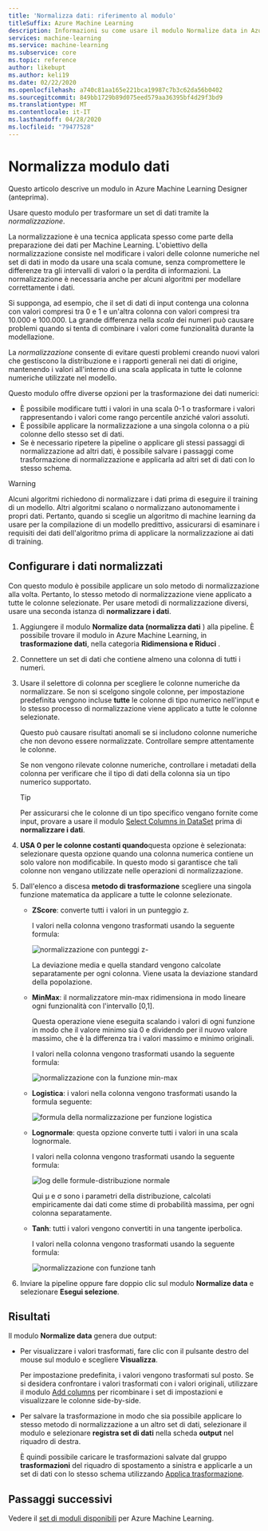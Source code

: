 ```yaml
---
title: 'Normalizza dati: riferimento al modulo'
titleSuffix: Azure Machine Learning
description: Informazioni su come usare il modulo Normalize data in Azure Machine Learning per trasformare un set di dati tramite la *normalizzazione*.
services: machine-learning
ms.service: machine-learning
ms.subservice: core
ms.topic: reference
author: likebupt
ms.author: keli19
ms.date: 02/22/2020
ms.openlocfilehash: a740c81aa165e221bca19987c7b3c62da56b0402
ms.sourcegitcommit: 849bb1729b89d075eed579aa36395bf4d29f3bd9
ms.translationtype: MT
ms.contentlocale: it-IT
ms.lasthandoff: 04/28/2020
ms.locfileid: "79477528"
---
```

# <a name="normalize-data-module"></a>Normalizza modulo dati

Questo articolo descrive un modulo in Azure Machine Learning Designer (anteprima).

Usare questo modulo per trasformare un set di dati tramite la *normalizzazione*.

La normalizzazione è una tecnica applicata spesso come parte della preparazione dei dati per Machine Learning. L'obiettivo della normalizzazione consiste nel modificare i valori delle colonne numeriche nel set di dati in modo da usare una scala comune, senza compromettere le differenze tra gli intervalli di valori o la perdita di informazioni. La normalizzazione è necessaria anche per alcuni algoritmi per modellare correttamente i dati.

Si supponga, ad esempio, che il set di dati di input contenga una colonna con valori compresi tra 0 e 1 e un'altra colonna con valori compresi tra 10.000 e 100.000. La grande differenza nella *scala* dei numeri può causare problemi quando si tenta di combinare i valori come funzionalità durante la modellazione.

La *normalizzazione* consente di evitare questi problemi creando nuovi valori che gestiscono la distribuzione e i rapporti generali nei dati di origine, mantenendo i valori all'interno di una scala applicata in tutte le colonne numeriche utilizzate nel modello.

Questo modulo offre diverse opzioni per la trasformazione dei dati numerici:

- È possibile modificare tutti i valori in una scala 0-1 o trasformare i valori rappresentando i valori come rango percentile anziché valori assoluti.
- È possibile applicare la normalizzazione a una singola colonna o a più colonne dello stesso set di dati.
- Se è necessario ripetere la pipeline o applicare gli stessi passaggi di normalizzazione ad altri dati, è possibile salvare i passaggi come trasformazione di normalizzazione e applicarla ad altri set di dati con lo stesso schema.

> [!WARNING]
> Alcuni algoritmi richiedono di normalizzare i dati prima di eseguire il training di un modello. Altri algoritmi scalano o normalizzano autonomamente i propri dati. Pertanto, quando si sceglie un algoritmo di machine learning da usare per la compilazione di un modello predittivo, assicurarsi di esaminare i requisiti dei dati dell'algoritmo prima di applicare la normalizzazione ai dati di training.

##  <a name="configure-normalize-data"></a>Configurare i dati normalizzati

Con questo modulo è possibile applicare un solo metodo di normalizzazione alla volta. Pertanto, lo stesso metodo di normalizzazione viene applicato a tutte le colonne selezionate. Per usare metodi di normalizzazione diversi, usare una seconda istanza di **normalizzare i dati**.

1. Aggiungere il modulo **Normalize data (normalizza dati** ) alla pipeline. È possibile trovare il modulo in Azure Machine Learning, in **trasformazione dati**, nella categoria **Ridimensiona e Riduci** .

2. Connettere un set di dati che contiene almeno una colonna di tutti i numeri.

3. Usare il selettore di colonna per scegliere le colonne numeriche da normalizzare. Se non si scelgono singole colonne, per impostazione predefinita vengono incluse **tutte** le colonne di tipo numerico nell'input e lo stesso processo di normalizzazione viene applicato a tutte le colonne selezionate. 

    Questo può causare risultati anomali se si includono colonne numeriche che non devono essere normalizzate. Controllare sempre attentamente le colonne.

    Se non vengono rilevate colonne numeriche, controllare i metadati della colonna per verificare che il tipo di dati della colonna sia un tipo numerico supportato.

    > [!TIP]
    > Per assicurarsi che le colonne di un tipo specifico vengano fornite come input, provare a usare il modulo [Select Columns in DataSet](./select-columns-in-dataset.md) prima di **normalizzare i dati**.

4. **USA 0 per le colonne costanti quando**questa opzione è selezionata: selezionare questa opzione quando una colonna numerica contiene un solo valore non modificabile. In questo modo si garantisce che tali colonne non vengano utilizzate nelle operazioni di normalizzazione.

5. Dall'elenco a discesa **metodo di trasformazione** scegliere una singola funzione matematica da applicare a tutte le colonne selezionate. 
  
    - **ZScore**: converte tutti i valori in un punteggio z.
    
      I valori nella colonna vengono trasformati usando la seguente formula:  
  
      ![normalizzazione con punteggi z&#45;](media/module/aml-normalization-z-score.png)
  
      La deviazione media e quella standard vengono calcolate separatamente per ogni colonna. Viene usata la deviazione standard della popolazione.
  
    - **MinMax**: il normalizzatore min-max ridimensiona in modo lineare ogni funzionalità con l'intervallo [0,1].
    
      Questa operazione viene eseguita scalando i valori di ogni funzione in modo che il valore minimo sia 0 e dividendo per il nuovo valore massimo, che è la differenza tra i valori massimo e minimo originali.
      
      I valori nella colonna vengono trasformati usando la seguente formula:  
  
      ![normalizzazione con la funzione min&#45;max](media/module/aml-normalization-minmax.png "AML_normalization-MinMax")  
  
    - **Logistica**: i valori nella colonna vengono trasformati usando la formula seguente:

      ![formula della normalizzazione per funzione logistica](media/module/aml-normalization-logistic.png "AML_normalization logistica")  
  
    - **Lognormale**: questa opzione converte tutti i valori in una scala lognormale.
  
      I valori nella colonna vengono trasformati usando la seguente formula:
  
      ![log delle formule&#45;distribuzione normale](media/module/aml-normalization-lognormal.png "AML_normalization-lognormale")
    
      Qui μ e σ sono i parametri della distribuzione, calcolati empiricamente dai dati come stime di probabilità massima, per ogni colonna separatamente.  
  
    - **Tanh**: tutti i valori vengono convertiti in una tangente iperbolica.
    
      I valori nella colonna vengono trasformati usando la seguente formula:
    
      ![normalizzazione con funzione tanh](media/module/aml-normalization-tanh.png "AML_normalization-tanh")

6. Inviare la pipeline oppure fare doppio clic sul modulo **Normalize data** e selezionare **Esegui selezione**. 

## <a name="results"></a>Risultati

Il modulo **Normalize data** genera due output:

- Per visualizzare i valori trasformati, fare clic con il pulsante destro del mouse sul modulo e scegliere **Visualizza**.

    Per impostazione predefinita, i valori vengono trasformati sul posto. Se si desidera confrontare i valori trasformati con i valori originali, utilizzare il modulo [Add columns](./add-columns.md) per ricombinare i set di impostazioni e visualizzare le colonne side-by-side.

- Per salvare la trasformazione in modo che sia possibile applicare lo stesso metodo di normalizzazione a un altro set di dati, selezionare il modulo e selezionare **registra set di dati** nella scheda **output** nel riquadro di destra.

    È quindi possibile caricare le trasformazioni salvate dal gruppo **trasformazioni** del riquadro di spostamento a sinistra e applicarle a un set di dati con lo stesso schema utilizzando [Applica trasformazione](apply-transformation.md).  


## <a name="next-steps"></a>Passaggi successivi

Vedere il [set di moduli disponibili](module-reference.md) per Azure Machine Learning. 